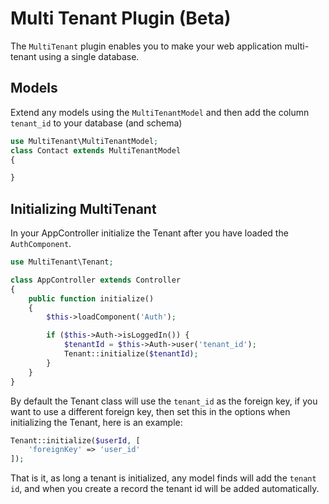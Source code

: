 # Multi Tenant Plugin (Beta)

The `MultiTenant` plugin enables you to make your web application multi-tenant using a single database.


## Models

Extend any models using the `MultiTenantModel` and then add the column `tenant_id` to your database (and schema)

```php
use MultiTenant\MultiTenantModel;
class Contact extends MultiTenantModel
{

}
```

## Initializing MultiTenant

In your AppController initialize the Tenant after you have loaded the `AuthComponent`.

```php
use MultiTenant\Tenant;

class AppController extends Controller
{
    public function initialize()
    {
        $this->loadComponent('Auth');

        if ($this->Auth->isLoggedIn()) {
            $tenantId = $this->Auth->user('tenant_id');
            Tenant::initialize($tenantId);
        }
    }
}
```

By default the Tenant class will use the `tenant_id` as the foreign key, if you want to use a different foreign key, then set this in the options when initializing the Tenant, here is an example:

```php
Tenant::initialize($userId, [
    'foreignKey' => 'user_id'
]);
```

That is it, as long a tenant is initialized, any model finds will add the `tenant id`, and when you create a record the tenant id will be added automatically.